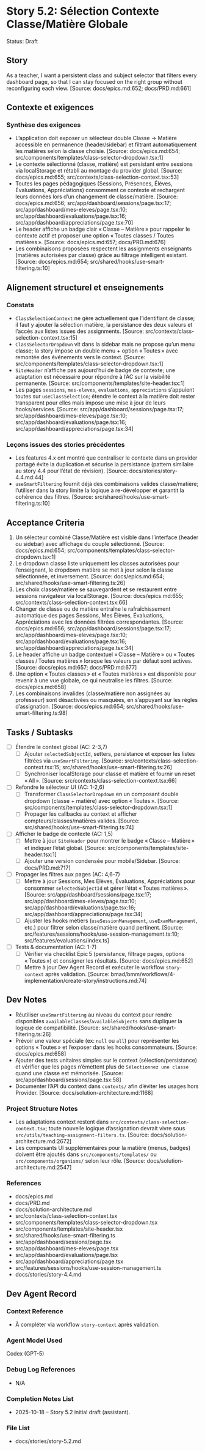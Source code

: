 <!-- story_header:start -->
# Story 5.2: Sélection Contexte Classe/Matière Globale

Status: Draft
<!-- story_header:end -->

<!-- story_body:start -->
## Story

As a teacher,
I want a persistent class and subject selector that filters every dashboard page,
so that I can stay focused on the right group without reconfiguring each view. [Source: docs/epics.md:652; docs/PRD.md:661]
<!-- story_body:end -->

<!-- requirements_context_summary:start -->
## Contexte et exigences

### Synthèse des exigences
- L’application doit exposer un sélecteur double Classe → Matière accessible en permanence (header/sidebar) et filtrant automatiquement les matières selon la classe choisie. [Source: docs/epics.md:654; src/components/templates/class-selector-dropdown.tsx:1]
- Le contexte sélectionné (classe, matière) est persistant entre sessions via localStorage et rétabli au montage du provider global. [Source: docs/epics.md:655; src/contexts/class-selection-context.tsx:53]
- Toutes les pages pédagogiques (Sessions, Présences, Élèves, Évaluations, Appréciations) consomment ce contexte et rechargent leurs données lors d’un changement de classe/matière. [Source: docs/epics.md:656; src/app/dashboard/sessions/page.tsx:17; src/app/dashboard/mes-eleves/page.tsx:10; src/app/dashboard/evaluations/page.tsx:16; src/app/dashboard/appreciations/page.tsx:70]
- Le header affiche un badge clair « Classe – Matière » pour rappeler le contexte actif et proposer une option « Toutes classes / Toutes matières ». [Source: docs/epics.md:657; docs/PRD.md:676]
- Les combinaisons proposées respectent les assignments enseignants (matières autorisées par classe) grâce au filtrage intelligent existant. [Source: docs/epics.md:654; src/shared/hooks/use-smart-filtering.ts:10]
<!-- requirements_context_summary:end -->

<!-- structure_alignment_summary:start -->
## Alignement structurel et enseignements

### Constats
- `ClassSelectionContext` ne gère actuellement que l’identifiant de classe; il faut y ajouter la sélection matière, la persistance des deux valeurs et l’accès aux listes issues des assignments. [Source: src/contexts/class-selection-context.tsx:15]
- `ClassSelectorDropdown` vit dans la sidebar mais ne propose qu’un menu classe; la story impose un double menu + option « Toutes » avec remontée des événements vers le context. [Source: src/components/templates/class-selector-dropdown.tsx:1]
- `SiteHeader` n’affiche pas aujourd’hui de badge de contexte; une adaptation est nécessaire pour répondre à l’AC sur la visibilité permanente. [Source: src/components/templates/site-header.tsx:1]
- Les pages `sessions`, `mes-eleves`, `evaluations`, `appreciations` s’appuient toutes sur `useClassSelection`; étendre le context à la matière doit rester transparent pour elles mais impose une mise à jour de leurs hooks/services. [Source: src/app/dashboard/sessions/page.tsx:17; src/app/dashboard/mes-eleves/page.tsx:10; src/app/dashboard/evaluations/page.tsx:16; src/app/dashboard/appreciations/page.tsx:34]

### Leçons issues des stories précédentes
- Les features 4.x ont montré que centraliser le contexte dans un provider partagé évite la duplication et sécurise la persistance (pattern similaire au story 4.4 pour l’état de révision). [Source: docs/stories/story-4.4.md:44]
- `useSmartFiltering` fournit déjà des combinaisons valides classe/matière; l’utiliser dans la story limite la logique à re-développer et garantit la cohérence des filtres. [Source: src/shared/hooks/use-smart-filtering.ts:10]
<!-- structure_alignment_summary:end -->

<!-- acceptance_criteria:start -->
## Acceptance Criteria

1. Un sélecteur combiné Classe/Matière est visible dans l’interface (header ou sidebar) avec affichage du couple sélectionné. [Source: docs/epics.md:654; src/components/templates/class-selector-dropdown.tsx:1]
2. Le dropdown classe liste uniquement les classes autorisées pour l’enseignant, le dropdown matière se met à jour selon la classe sélectionnée, et inversement. [Source: docs/epics.md:654; src/shared/hooks/use-smart-filtering.ts:26]
3. Les choix classe/matière se sauvegardent et se restaurent entre sessions navigateur via localStorage. [Source: docs/epics.md:655; src/contexts/class-selection-context.tsx:66]
4. Changer de classe ou de matière entraîne le rafraîchissement automatique des pages Sessions, Mes Élèves, Évaluations, Appréciations avec les données filtrées correspondantes. [Source: docs/epics.md:656; src/app/dashboard/sessions/page.tsx:17; src/app/dashboard/mes-eleves/page.tsx:10; src/app/dashboard/evaluations/page.tsx:16; src/app/dashboard/appreciations/page.tsx:34]
5. Le header affiche un badge contextuel « Classe – Matière » ou « Toutes classes / Toutes matières » lorsque les valeurs par défaut sont actives. [Source: docs/epics.md:657; docs/PRD.md:677]
6. Une option « Toutes classes » et « Toutes matières » est disponible pour revenir à une vue globale, ce qui neutralise les filtres. [Source: docs/epics.md:658]
7. Les combinaisons invalides (classe/matière non assignées au professeur) sont désactivées ou masquées, en s’appuyant sur les règles d’assignation. [Source: docs/epics.md:654; src/shared/hooks/use-smart-filtering.ts:98]
<!-- acceptance_criteria:end -->

<!-- tasks_subtasks:start -->
## Tasks / Subtasks

- [ ] Étendre le context global (AC: 2-3,7)
  - [ ] Ajouter `selectedSubjectId`, setters, persistance et exposer les listes filtrées via `useSmartFiltering`. [Source: src/contexts/class-selection-context.tsx:15; src/shared/hooks/use-smart-filtering.ts:26]
  - [ ] Synchroniser localStorage pour classe et matière et fournir un reset « All ». [Source: src/contexts/class-selection-context.tsx:66]
- [ ] Refondre le sélecteur UI (AC: 1-2,6)
  - [ ] Transformer `ClassSelectorDropdown` en un composant double dropdown (classe + matière) avec option « Toutes ». [Source: src/components/templates/class-selector-dropdown.tsx:1]
  - [ ] Propager les callbacks au context et afficher compteurs/classes/matières valides. [Source: src/shared/hooks/use-smart-filtering.ts:74]
- [ ] Afficher le badge de contexte (AC: 1,5)
  - [ ] Mettre à jour `SiteHeader` pour montrer le badge « Classe – Matière » et indiquer l’état global. [Source: src/components/templates/site-header.tsx:1]
  - [ ] Ajouter une version condensée pour mobile/Sidebar. [Source: docs/PRD.md:717]
- [ ] Propager les filtres aux pages (AC: 4,6-7)
  - [ ] Mettre à jour Sessions, Mes Élèves, Évaluations, Appréciations pour consommer `selectedSubjectId` et gérer l’état « Toutes matières ». [Source: src/app/dashboard/sessions/page.tsx:17; src/app/dashboard/mes-eleves/page.tsx:10; src/app/dashboard/evaluations/page.tsx:16; src/app/dashboard/appreciations/page.tsx:34]
  - [ ] Ajuster les hooks métiers (`useSessionManagement`, `useExamManagement`, etc.) pour filtrer selon classe/matière quand pertinent. [Source: src/features/sessions/hooks/use-session-management.ts:10; src/features/evaluations/index.ts]
- [ ] Tests & documentation (AC: 1-7)
  - [ ] Vérifier via checklist Epic 5 (persistance, filtrage pages, options « Toutes ») et consigner les résultats. [Source: docs/epics.md:652]
  - [ ] Mettre à jour Dev Agent Record et exécuter le workflow `story-context` après validation. [Source: bmad/bmm/workflows/4-implementation/create-story/instructions.md:74]
<!-- tasks_subtasks:end -->

<!-- dev_notes_with_citations:start -->
## Dev Notes

- Réutiliser `useSmartFiltering` au niveau du context pour rendre disponibles `availableClasses`/`availableSubjects` sans dupliquer la logique de compatibilité. [Source: src/shared/hooks/use-smart-filtering.ts:26]
- Prévoir une valeur spéciale (ex: `null` ou `all`) pour représenter les options « Toutes » et l’exposer dans les hooks consommateurs. [Source: docs/epics.md:658]
- Ajouter des tests unitaires simples sur le context (sélection/persistance) et vérifier que les pages n’émettent plus de `Sélectionnez une classe` quand une classe est mémorisée. [Source: src/app/dashboard/sessions/page.tsx:58]
- Documenter l’API du context dans `contexts/` afin d’éviter les usages hors Provider. [Source: docs/solution-architecture.md:1168]

### Project Structure Notes

- Les adaptations context restent dans `src/contexts/class-selection-context.tsx`; toute nouvelle logique d’assignation devrait vivre sous `src/utils/teaching-assignment-filters.ts`. [Source: docs/solution-architecture.md:2672]
- Les composants UI supplémentaires pour la matière (menus, badges) doivent être ajoutés dans `src/components/templates/` ou `src/components/organisms/` selon leur rôle. [Source: docs/solution-architecture.md:2547]

### References

- docs/epics.md
- docs/PRD.md
- docs/solution-architecture.md
- src/contexts/class-selection-context.tsx
- src/components/templates/class-selector-dropdown.tsx
- src/components/templates/site-header.tsx
- src/shared/hooks/use-smart-filtering.ts
- src/app/dashboard/sessions/page.tsx
- src/app/dashboard/mes-eleves/page.tsx
- src/app/dashboard/evaluations/page.tsx
- src/app/dashboard/appreciations/page.tsx
- src/features/sessions/hooks/use-session-management.ts
- docs/stories/story-4.4.md
<!-- dev_notes_with_citations:end -->

<!-- change_log:start -->
## Dev Agent Record

### Context Reference

- À compléter via workflow `story-context` après validation.

### Agent Model Used

Codex (GPT-5)

### Debug Log References

- N/A

### Completion Notes List

- 2025-10-18 – Story 5.2 initial draft (assistant).

### File List

- docs/stories/story-5.2.md
<!-- change_log:end -->
